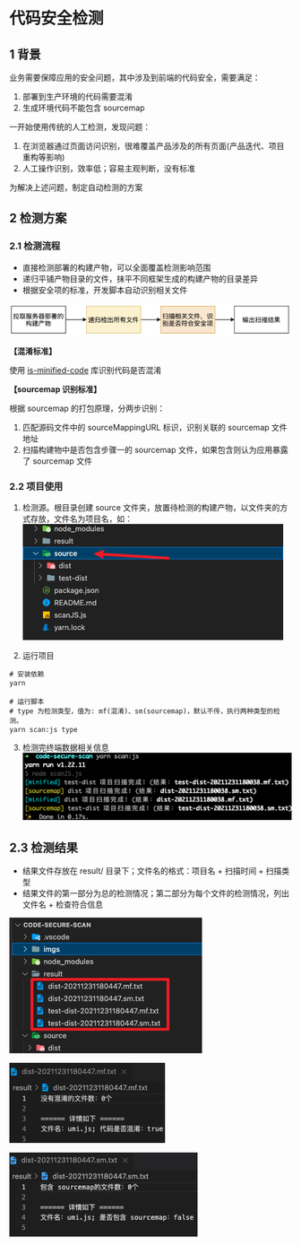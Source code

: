 # 代码安全检测

## 1 背景
业务需要保障应用的安全问题，其中涉及到前端的代码安全，需要满足：
1. 部署到生产环境的代码需要混淆
2. 生成环境代码不能包含 sourcemap

一开始使用传统的人工检测，发现问题：
1. 在浏览器通过页面访问识别，很难覆盖产品涉及的所有页面(产品迭代、项目重构等影响)
2. 人工操作识别，效率低；容易主观判断，没有标准

为解决上述问题，制定自动检测的方案

## 2 检测方案
### 2.1 检测流程

- 直接检测部署的构建产物，可以全面覆盖检测影响范围
- 递归平铺产物目录的文件，抹平不同框架生成的构建产物的目录差异
- 根据安全项的标准，开发脚本自动识别相关文件

![检测流程](./imgs/scan1.png)

**【混淆标准】**

使用 [is-minified-code](https://github.com/MartinKolarik/is-minified-code) 库识别代码是否混淆

**【sourcemap 识别标准】**

根据 sourcemap 的打包原理，分两步识别：
1. 匹配源码文件中的 sourceMappingURL 标识，识别关联的 sourcemap 文件地址
2. 扫描构建物中是否包含步骤一的 sourcemap 文件，如果包含则认为应用暴露了 sourcemap 文件

### 2.2 项目使用
1. 检测源。根目录创建 source 文件夹，放置待检测的构建产物，以文件夹的方式存放，文件名为项目名，如：
![目录](./imgs/scan2.png)

2. 运行项目
```shell
# 安装依赖
yarn

# 运行脚本
# type 为检测类型，值为: mf(混淆)、sm(sourcemap)，默认不传，执行两种类型的检测。
yarn scan:js type

```


3. 检测完终端数据相关信息
![目录](./imgs/scan3.png)

## 2.3 检测结果
- 结果文件存放在 result/ 目录下；文件名的格式：项目名 + 扫描时间 + 扫描类型
- 结果文件的第一部分为总的检测情况；第二部分为每个文件的检测情况，列出文件名 + 检查符合信息

![检测结果](./imgs/scan5.png)

![检测结果-混淆](./imgs/scan4.png)

![检测结果-sourcemap](./imgs/scan6.png)

